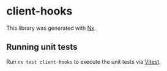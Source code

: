 # client-hooks

This library was generated with [Nx](https://nx.dev).

## Running unit tests

Run `nx test client-hooks` to execute the unit tests via [Vitest](https://vitest.dev/).
